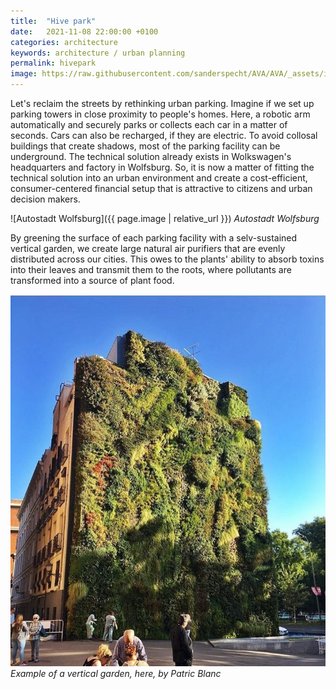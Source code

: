 ```yaml
---
title:  "Hive park"
date:   2021-11-08 22:00:00 +0100
categories: architecture
keywords: architecture / urban planning
permalink: hivepark
image: https://raw.githubusercontent.com/sanderspecht/AVA/AVA/_assets/img/Wolfsburg.jpg
---
```

Let's reclaim the streets by rethinking urban parking. Imagine if we set up parking towers in close proximity to people's homes. Here, a robotic arm automatically and securely parks or collects each car in a matter of seconds. Cars can also be recharged, if they are electric. To avoid collosal buildings that create shadows, most of the parking facility can be underground. The technical solution already exists in Wolkswagen's headquarters and factory in Wolfsburg. So, it is now a matter of fitting the technical solution into an urban environment and create a cost-efficient, consumer-centered financial setup that is attractive to citizens and urban decision makers.

![Autostadt Wolfsburg]({{ page.image | relative_url }})
*Autostadt Wolfsburg*

By greening the surface of each parking facility with a selv-sustained vertical garden, we create large natural air purifiers that are evenly distributed across our cities. This owes to the plants' ability to absorb toxins into their leaves and transmit them to the roots, where pollutants are transformed into a source of plant food.

![Vertical garden by Patric Blanc](https://raw.githubusercontent.com/sanderspecht/AVA/AVA/_assets/img/PatricBlanc.jpg)
*Example of a vertical garden, here, by Patric Blanc*
